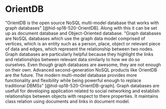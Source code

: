 OrientDB
========

"OrientDB is the open source NoSQL multi-model database that works with
graph databases" [@hid-sp18-520-OrientDB]. Along with this it can be set
up as document database and Object-Oriented database. "Graph databases
are NoSQL databases which use the graph data model comprised of
vertices, which is an entity such as a person, place, object or relevant
piece of data and edges, which represent the relationship between two
nodes. Graph databases are particularly helpful because they highlight
the links and relationships between relevant data similarly to how we do
so ourselves. Even though graph databases are awesome, they are not
enough on their own. Advanced second-generation NoSQL products like
OrientDB are the future. The modern multi-model database provides more
functionality and flexibility while being powerful enough to replace
traditional DBMSs" [@hid-sp18-520-OrientDB-graph]. Graph databases are
usefull for developing application related to social networking and
establish relationships between objects with respect to there
properties. It maintains class relation using documents and links in
document model.

